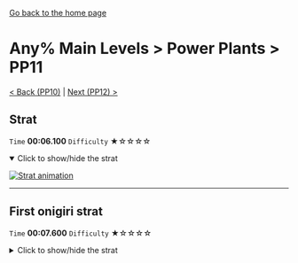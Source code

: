 [Go back to the home page](https://github.com/Doublevil/scbspeedrun)

# Any% Main Levels > Power Plants > PP11

[< Back (PP10)](https://github.com/Doublevil/scbspeedrun/blob/main/levels/any_ml/pp/PP10.md) | [Next (PP12) >](https://github.com/Doublevil/scbspeedrun/blob/main/levels/any_ml/pp/PP12.md)

## Strat

`Time` **00:06.100** `Difficulty` ★☆☆☆☆
<details open>
  <summary>Click to show/hide the strat</summary>

  [![Strat animation](https://github.com/Doublevil/scbspeedrun/blob/main/media/levels/pp/PP11_Strat.webp)](https://github.com/Doublevil/scbspeedrun/blob/main/media/levels/pp/PP11_Strat.mp4?raw=true)
</details>

---
## First onigiri strat

`Time` **00:07.600** `Difficulty` ★☆☆☆☆
<details>
  <summary>Click to show/hide the strat</summary>

  [![Strat animation](https://github.com/Doublevil/scbspeedrun/blob/main/media/levels/pp/PP11_FirstOnigiriStrat.webp)](https://github.com/Doublevil/scbspeedrun/blob/main/media/levels/pp/PP11_FirstOnigiriStrat.mp4?raw=true)
</details>
